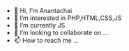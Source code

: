 - 👋 Hi, I’m Anantachai
- 👀 I’m interested in PHP,HTML,CSS,JS
- 🌱 I’m currently JS
- 💞️ I’m looking to collaborate on ...
- 📫 How to reach me ...

<!---
XELOWXZ/XELOWXZ is a ✨ special ✨ repository because its `README.md` (this file) appears on your GitHub profile.
You can click the Preview link to take a look at your changes.
--->
